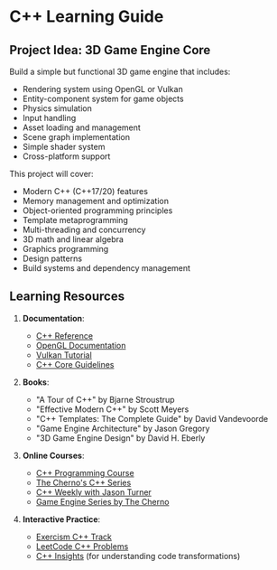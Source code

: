 # C++ Learning Guide

## Project Idea: 3D Game Engine Core

Build a simple but functional 3D game engine that includes:

- Rendering system using OpenGL or Vulkan
- Entity-component system for game objects
- Physics simulation
- Input handling
- Asset loading and management
- Scene graph implementation
- Simple shader system
- Cross-platform support

This project will cover:

- Modern C++ (C++17/20) features
- Memory management and optimization
- Object-oriented programming principles
- Template metaprogramming
- Multi-threading and concurrency
- 3D math and linear algebra
- Graphics programming
- Design patterns
- Build systems and dependency management

## Learning Resources

1. **Documentation**:

   - [C++ Reference](https://en.cppreference.com/w/)
   - [OpenGL Documentation](https://www.opengl.org/documentation/)
   - [Vulkan Tutorial](https://vulkan-tutorial.com/)
   - [C++ Core Guidelines](https://isocpp.github.io/CppCoreGuidelines/CppCoreGuidelines)

2. **Books**:

   - "A Tour of C++" by Bjarne Stroustrup
   - "Effective Modern C++" by Scott Meyers
   - "C++ Templates: The Complete Guide" by David Vandevoorde
   - "Game Engine Architecture" by Jason Gregory
   - "3D Game Engine Design" by David H. Eberly

3. **Online Courses**:

   - [C++ Programming Course](https://www.learncpp.com/)
   - [The Cherno's C++ Series](https://www.youtube.com/playlist?list=PLlrATfBNZ98dudnM48yfGUldqGD0S4FFb)
   - [C++ Weekly with Jason Turner](https://www.youtube.com/user/lefticus1)
   - [Game Engine Series by The Cherno](https://www.youtube.com/playlist?list=PLlrATfBNZ98dC-V-N3m0Go4deliWHPFwT)

4. **Interactive Practice**:
   - [Exercism C++ Track](https://exercism.org/tracks/cpp)
   - [LeetCode C++ Problems](https://leetcode.com/problemset/all/?topicSlugs=cpp)
   - [C++ Insights](https://cppinsights.io/) (for understanding code transformations)
